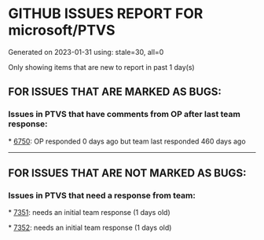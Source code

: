 
# GITHUB ISSUES REPORT FOR microsoft/PTVS


Generated on 2023-01-31 using: stale=30, all=0


Only showing items that are new to report in past 1 day(s)


## FOR ISSUES THAT ARE MARKED AS BUGS:


### Issues in PTVS that have comments from OP after last team response:


\* [6750](https://github.com/microsoft/PTVS/issues/6750 "An error pops up when run &quot;Django Check, Django Migrate, Django Create Superuser...&quot;. "): OP responded 0 days ago but team last responded 460 days ago

---

## FOR ISSUES THAT ARE NOT MARKED AS BUGS:


### Issues in PTVS that need a response from team:


\* [7351](https://github.com/microsoft/PTVS/issues/7351 "One error pops up after creating a python project and IntelliSense doesn't work"): needs an initial team response (1 days old)

\* [7352](https://github.com/microsoft/PTVS/issues/7352 "Error List doesn't work"): needs an initial team response (1 days old)
